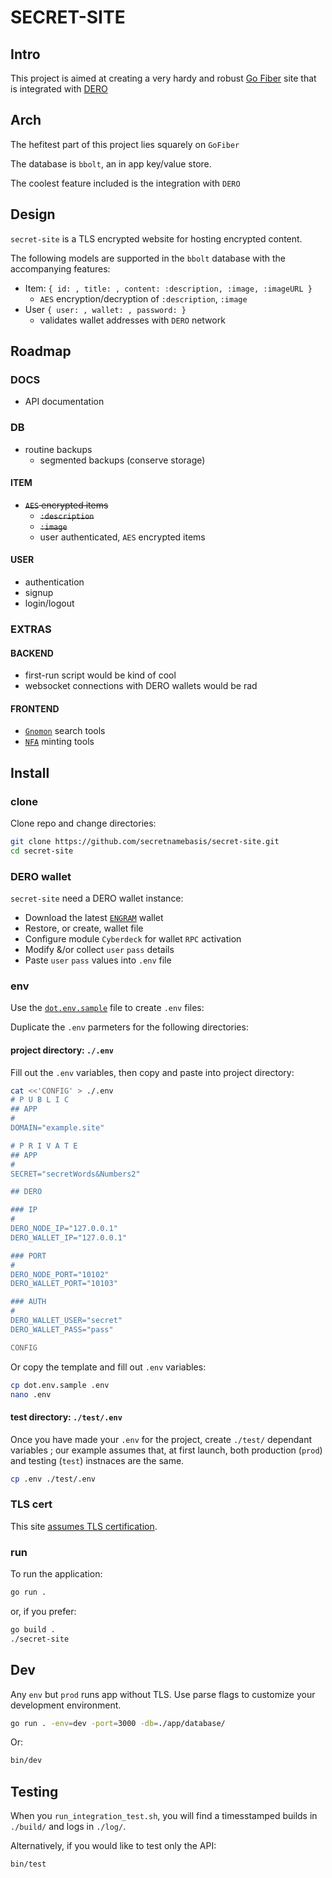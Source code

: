 # SECRET-SITE
## Intro
This project is aimed at creating a very hardy and robust [Go Fiber](https://gofiber.io/) site that is integrated with [DERO](https://dero.io)

## Arch
The hefitest part of this project lies squarely on `GoFiber`

The database is `bbolt`, an in app key/value store. 

The coolest feature included is the integration with `DERO`

## Design
`secret-site` is a TLS encrypted website for hosting encrypted content. 

The following models are supported in the `bbolt` database with the accompanying features: 
- Item: `{ id: , title: , content: :description, :image, :imageURL }`
    - `AES` encryption/decryption of `:description`, `:image`
- User `{ user: , wallet: , password: }`
    - validates wallet addresses with `DERO` network

## Roadmap
### DOCS
- API documentation 

### DB
- routine backups
    - segmented backups (conserve storage)

#### ITEM
- ~~`AES` encrypted items~~
    - ~~`:description`~~
    - ~~`:image`~~
    - user authenticated, `AES` encrypted items

#### USER
- authentication
- signup
- login/logout

### EXTRAS
#### BACKEND
- first-run script would be kind of cool
- websocket connections with DERO wallets would be rad 
#### FRONTEND
- [`Gnomon`](https://github.com/civilware/Gnomon) search tools
- [`NFA`](https://github.com/civilware/artificer-nfa-standard) minting tools

## Install


### clone
Clone repo and change directories:
```sh
git clone https://github.com/secretnamebasis/secret-site.git
cd secret-site
```

### DERO wallet
`secret-site` need a DERO wallet instance:
- Download the latest [`ENGRAM`](https://github.com/DEROFDN/Engram/releases/latest/) wallet
- Restore, or create, wallet file
- Configure module `Cyberdeck` for wallet `RPC` activation
- Modify &/or collect `user` `pass` details
- Paste `user` `pass` values into `.env` file

### env

Use the [`dot.env.sample`](https://github.com/secretnamebasis/secret-site/blob/main/dot.env.sample) file to create `.env` files:

Duplicate the `.env` parmeters for the following directories:

#### project directory: `./.env` 

Fill out the `.env` variables, then copy and paste into project directory:
```sh
cat <<'CONFIG' > ./.env
# P U B L I C
## APP 
#
DOMAIN="example.site"

# P R I V A T E
## APP
#
SECRET="secretWords&Numbers2"

## DERO

### IP
#
DERO_NODE_IP="127.0.0.1"
DERO_WALLET_IP="127.0.0.1"

### PORT
#
DERO_NODE_PORT="10102"
DERO_WALLET_PORT="10103"

### AUTH
# 
DERO_WALLET_USER="secret"
DERO_WALLET_PASS="pass"

CONFIG

```

Or copy the template and fill out `.env` variables:
```sh
cp dot.env.sample .env 
nano .env
```
#### test directory: `./test/.env`
Once you have made your `.env` for the project, create `./test/` dependant variables ; our example assumes that, at first launch, both production (`prod`) and testing (`test`) instnaces are the same.

```sh
cp .env ./test/.env 
```

### TLS cert
This site [assumes TLS certification](https://github.com/secretnamebasis/secret-site/blob/cd559806442bad5553464d6fbee86966fec1aa3e/app/site.go#L41).


### run
To run the application: 
```sh
go run .
``` 
or, if you prefer:  
```sh
go build . 
./secret-site
```

## Dev 
Any `env` but `prod` runs app without TLS. Use parse flags to customize your development environment. 
```sh
go run . -env=dev -port=3000 -db=./app/database/
```
Or:
```sh
bin/dev
```

## Testing
When you `run_integration_test.sh`, you will find a timesstamped builds in `./build/` and logs in `./log/`.

Alternatively, if you would like to test only the API:
```sh
bin/test
```
